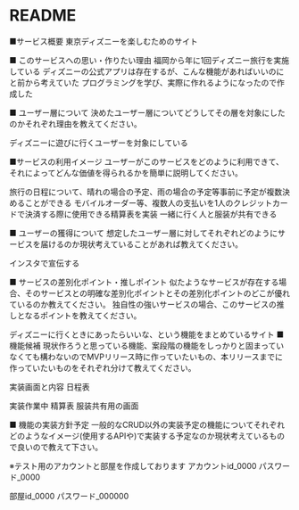 # README

■サービス概要
東京ディズニーを楽しむためのサイト


■ このサービスへの思い・作りたい理由
福岡から年に1回ディズニー旅行を実施している
ディズニーの公式アプリは存在するが、こんな機能があればいいのにと前から考えていた
プログラミングを学び、実際に作れるようになったので作成した

■ ユーザー層について
決めたユーザー層についてどうしてその層を対象にしたのかそれぞれ理由を教えてください。

ディズニーに遊びに行くユーザーを対象にしている

■サービスの利用イメージ
ユーザーがこのサービスをどのように利用できて、それによってどんな価値を得られるかを簡単に説明してください。

旅行の日程について、晴れの場合の予定、雨の場合の予定等事前に予定が複数決めることができる
モバイルオーダー等、複数人の支払いを1人のクレジットカードで決済する際に使用できる精算表を実装
一緒に行く人と服装が共有できる

■ ユーザーの獲得について
想定したユーザー層に対してそれぞれどのようにサービスを届けるのか現状考えていることがあれば教えてください。

インスタで宣伝する

■ サービスの差別化ポイント・推しポイント
似たようなサービスが存在する場合、そのサービスとの明確な差別化ポイントとその差別化ポイントのどこが優れているのか教えてください。
独自性の強いサービスの場合、このサービスの推しとなるポイントを教えてください。

ディズニーに行くときにあったらいいな、という機能をまとめているサイト
■ 機能候補
現状作ろうと思っている機能、案段階の機能をしっかりと固まっていなくても構わないのでMVPリリース時に作っていたいもの、本リリースまでに作っていたいものをそれぞれ分けて教えてください。

実装画面と内容
日程表

実装作業中
精算表
服装共有用の画面

■ 機能の実装方針予定
一般的なCRUD以外の実装予定の機能についてそれぞれどのようなイメージ(使用するAPIや)で実装する予定なのか現状考えているもので良いので教えて下さい。

※テスト用のアカウントと部屋を作成しております
アカウントid_0000
パスワード_0000

部屋id_0000
パスワード_000000
